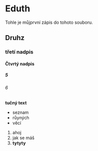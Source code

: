 # Eduth
Tohle je můjprvní zápis do tohoto souboru.

## Druhz
### třetí nadpis
#### Čtvrtý nadpis
##### 5
###### 6

**tučný text**
* seznam
* růyných
* věcí

1) ahoj
1) jak se máš
1) **tytyty**


